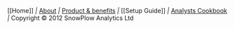 [[Home]] *|* [About](SnowPlow-Overview) *|* [Product & benefits](Product-Overview) *|* [[Setup Guide]] *|* [Analysts Cookbook](Analysts-cookbook) *|* Copyright &copy; 2012 SnowPlow Analytics Ltd